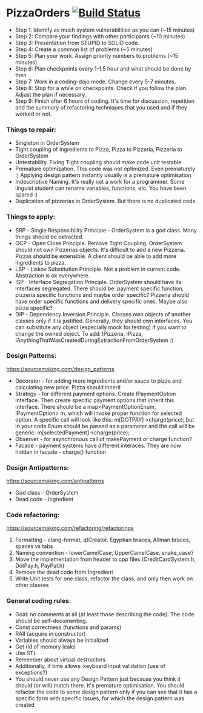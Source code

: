 # PizzaOrders [![Build Status](https://www.travis-ci.org/LordLukin/PizzaOrders.svg?branch=master)](https://www.travis-ci.org/LordLukin/PizzaOrders)

- Step 1: Identify as much system vulnerabilities as you can (~15 minutes)
- Step 2: Compare your findings with other participants (~10 minutes)
- Step 3: Presentation from STUPID to SOLID code.
- Step 4: Create a common list of problems (~5 minutes)
- Step 5: Plan your work. Assign priority numbers to problems (~15 minutes)
- Step 6: Plan checkpoints every 1-1.5 hour and what should be done by then
- Step 7: Work in a coding-dojo mode. Change every 5-7 minutes.
- Step 8: Stop for a while on checkpoints. Check if you follow the plan. Adjust the plan if necessary.
- Step 9: Finish after 6 hours of coding. It's time for discussion, repetition and the summary of refactoring
        techniques that you used and if they worked or not.

### Things to repair:
* Singleton in OrderSystem
* Tight coupling of Ingredients to Pizza, Pizza to Pizzeria, Pizzeria to OrderSystem
* Untestability. Fixing Tight coupling should make code unit testable
* Premature optimization. This code was not optimized. Even prematurely :) Applying design pattern instantly usually is a premature optimisation
* Indescriptive Naming. It's really not a work for a programmer.
  Some linguist student can rename variables, functions, etc. You have been spared :)
* Duplication of pizzerias in OrderSystem. But there is no duplicated code.

### Things to apply:
* SRP - Single Responsibility Principle - OrderSystem is a god class. Many things should be extracted.
* OCP - Open Close Principle. Remove Tight Coupling.
        OrderSystem should not own Pizzerias objects. It's difficult to add a new Pizzeria.
        Pizzas should be extensible. A client should be able to add more ingredients to pizza.
* LSP - Liskov Substitution Principle. Not a problem in current code. Abstraction is ok everywhere.
* ISP - Interface Segregation Principle. OrderSystem should have its interfaces segregated.
        There should be: payment specific function, pizzeria specific functions and maybe order specific?
        Pizzeria should have order specific functions and delivery specific ones. Maybe also pizza specific?
* DIP - Dependency Inversion Principle. Classes own objects of another classes only if it is justified.
        Generally, they should own interfaces. You can substitute any object (especially mock for testing)
        if you want to change the owned object.
        To add: IPizzeria, IPizza, IAnythingThatWasCreatedDuringExtractionFromOrderSystem :)

### Design Patterns:
https://sourcemaking.com/design_patterns
* Decorator - for adding more ingredients and/or sauce to pizza and calculating new price. Pizza should inherit
* Strategy - for different payment options. Create IPaymentOption interface.
             Then create specific payment options that inherit this interface. There should be a
             map<PaymentOptionEnum, IPaymentOption> m, which will invoke proper function for selected option.
             A specific call will look like this: m[DOTPAY]->charge(price); but in your code Enum should be passed as
             a parameter and the call will be generic: m[selectedPayment]->charge(price);
* Observer - for asynchronous call of makePayment or charge function?
* Facade - payment systems have different interaces. They are now hidden in facade - charge() function

### Design Antipatterns:
https://sourcemaking.com/antipatterns
* God class - OrderSystem
* Dead code - Ingredient

### Code refactoring:
https://sourcemaking.com/refactoring/refactorings
1. Formatting - clang-format, qtCreator. Egyptian braces, Allman braces, spaces vs tabs
2. Naming convention - lowerCamelCase, UpperCamelCase, snake_case?
3. Move the implementation from header to cpp files (CreditCardSystem.h, DotPay.h, PayPal.h)
4. Remove the dead code from Ingredient
5. Write Unit tests for one class, refactor the class, and only then work on other classes

### General coding rules:
* Goal: no comments at all (at least those describing the code). The code should be self-documenting.
* Const correctness (functions and params)
* RAII (acquire in constructor)
* Variables should always be initialized
* Get rid of memory leaks
* Use STL
* Remember about virtual destructors
* Additionally, if time allows: keyboard input validation (use of exceptions?)
* You should never use any Design Pattern just because you think it should (or will) match there. It's premature optimisation.
  You should refactor the code to some design pattern only if you can see that it has a specific form with specific issues,
  for which the design pattern was created
